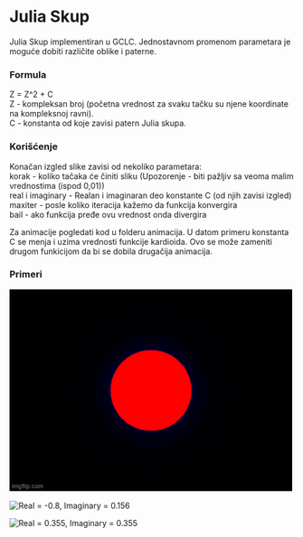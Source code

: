 ﻿# Julia Skup

Julia Skup implementiran u GCLC. Jednostavnom promenom parametara je moguće dobiti različite oblike i paterne.
### Formula
Z = Z^2 + C \
Z - kompleksan broj (početna vrednost za svaku tačku su njene koordinate na kompleksnoj ravni). \
C - konstanta od koje zavisi patern Julia skupa.
### Korišćenje
Konačan izgled slike zavisi od nekoliko parametara: \
korak - koliko tačaka će činiti sliku (Upozorenje - biti pažljiv sa veoma malim vrednostima (ispod 0,01)) \
real i imaginary - Realan i imaginaran deo konstante C (od njih zavisi izgled) \
maxiter - posle koliko iteracija kažemo da funkcija konvergira \
bail - ako funkcija pređe ovu vrednost onda divergira 

Za animacije pogledati kod u folderu animacija. U datom primeru konstanta C se menja i uzima vrednosti funkcije kardioida. Ovo se može zameniti drugom funkicijom da bi se dobila drugačija animacija.

### Primeri
![C se menja po funkciji kardioida](animacija/animacija_120.gif)

![Real = -0.8, Imaginary = 0.156](fraktali_slika1/fraktali4.png)

![Real = 0.355, Imaginary = 0.355](fraktali_slika2/fraktali5.png)








